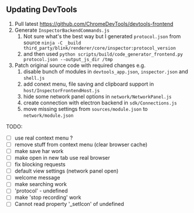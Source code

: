 ## Updating DevTools

1. Pull latest https://github.com/ChromeDevTools/devtools-frontend
1. Generate `InspectorBackendCommands.js`
    1. Not sure what's the best way but I generated `protocol.json` from source `ninja -C _build third_party/blink/renderer/core/inspector:protocol_version`
    1. and then used `python scripts/build/code_generator_frontend.py protocol.json --output_js_dir /tmp`
1. Patch original source code with required changes e.g.
    1. disable bunch of modules in `devtools_app.json`, `inspector.json` and `shell.js`
    1. add conext menu, file saving and clipboard support in `host/InspectorFrontendHost.js`
    1. hide some network panel options in `network/NetworkPanel.js`
    1. create connection with electron backend in `sdk/Connections.js`
    1. move missing settings from `sources/module.json` to `network/module.json` 

TODO:
- [ ] use real context menu ?
- [ ] remove stuff from context menu (clear browser cache)
- [ ] make save har work
- [ ] make open in new tab use real browser
- [ ] fix blocking requests
- [ ] default view settings (network panel open)
- [ ] welcome message
- [ ] make searching work
- [ ] 'protocol' - undefined
- [ ] make 'stop recording' work
- [ ] Cannot read property '_setIcon' of undefined
